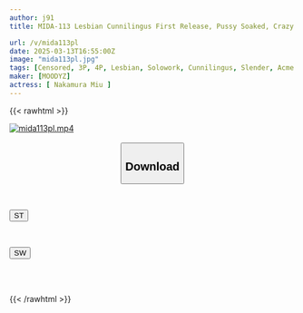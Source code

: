 ```yaml
---
author: j91
title: MIDA-113 Lesbian Cunnilingus First Release, Pussy Soaked, Crazy Cunnilingus Orgasm, Nakamura Miu

url: /v/mida113pl
date: 2025-03-13T16:55:00Z
image: "mida113pl.jpg"
tags: [Censored, 3P, 4P, Lesbian, Solowork, Cunnilingus, Slender, Acme · Orgasm	]
maker: [MOODYZ]
actress: [ Nakamura Miu ]
---
```



{{< rawhtml >}}

<div class="video" data-videoid="JvO4aAQxAWij1Q1">
    <a href="javascript:;">
        <img src="/v/mida113pl/mida113pl.jpg" width="WIDTH" height="HEIGHT" alt="mida113pl.mp4" loading="lazy">
    </a>
</div>

<script type="text/javascript" src="https://j91.asia/asset/on-demand-st.js"></script>

<br>
  <link rel="stylesheet" href="https://j91.asia/asset/bs5.css">
  
  <center>
  <button class="btn btn-primary" type="button" data-bs-toggle="collapse" data-bs-target=".multi-collapse" aria-expanded="false" aria-controls="multiCollapseExample1 multiCollapseExample2"><h2>Download</h2></button></center>
</p>
<div class="row">
  <div class="col">
    <div class="collapse multi-collapse" id="multiCollapseExample1">
      <div class="card card-body">
	      	      <br>
<div class="buttons">  
<p><a href="/v/mida113pl/st.html" target="_blank"><button class="btn-hover color-3"><i class="fa fa-download"></i> ST</button></a></p></div>
    </div>
  </div>
</div>
  <div class="col">
    <div class="collapse multi-collapse" id="multiCollapseExample2">
      <div class="card card-body">
	      <br>
<div class="buttons">
<p><a href="/v/mida113pl/sw.html" target="_blank"><button class="btn-hover color-2"><i class="fa fa-download"></i> SW</button></a></p></div>
<br><br>
      </div>
    </div>
  </div>
</div>

{{< /rawhtml >}}